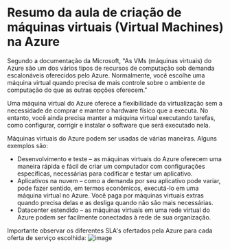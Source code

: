 # Resumo da aula de criação de máquinas virtuais (Virtual Machines) na Azure

Segundo a documentação da Microsoft, "As VMs (máquinas virtuais) do Azure são um dos vários tipos de recursos de computação sob demanda escalonáveis oferecidos pelo Azure. Normalmente, você escolhe uma máquina virtual quando precisa de mais controle sobre o ambiente de computação do que as outras opções oferecem."

Uma máquina virtual do Azure oferece a flexibilidade da virtualização sem a necessidade de comprar e manter o hardware físico que a executa. No entanto, você ainda precisa manter a máquina virtual executando tarefas, como configurar, corrigir e instalar o software que será executado nela.

Máquinas virtuais do Azure podem ser usadas de várias maneiras. Alguns exemplos são:

- Desenvolvimento e teste – as máquinas virtuais do Azure oferecem uma maneira rápida e fácil de criar um computador com configurações específicas, necessárias para codificar e testar um aplicativo.
- Aplicativos na nuvem – como a demanda por seu aplicativo pode variar, pode fazer sentido, em termos econômicos, executá-lo em uma máquina virtual no Azure. Você paga por máquinas virtuais extras quando precisa delas e as desliga quando não são mais necessárias.
- Datacenter estendido – as máquinas virtuais em uma rede virtual do Azure podem ser facilmente conectadas à rede de sua organização.

Importante observar os diferentes SLA's ofertados pela Azure para cada oferta de serviço escolhida:
![image](https://github.com/user-attachments/assets/9a52996a-150f-484e-a5be-f6faf7ed68a2)
